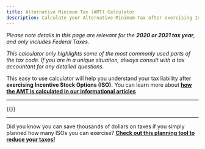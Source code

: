 ```yaml
---
title: Alternative Minimum Tax (AMT) Calculator
description: Calculate your Alternative Minimum Tax after exercising Incentive Stock Options (ISOs)
---
```

_Please note details in this page are relevant for the **2020 or 2021 tax year**, and only includes Federal Taxes._

 _This calculator only highlights some of the most commonly used parts of the tax code. If you are in a unique situation, always consult with a tax accountant for any detailed questions._

This easy to use calculator will help you understand your tax liability after **exercising Incentive Stock Options (ISO).** You can learn more about **[how the AMT is calculated in our informational articles](/learn_about_the_amt/)**

------------------

{{<amt-calculator >}}

------------------

Did you know you can save thousands of dollars on taxes if you simply planned how many ISOs you can exercise? **[Check out this planning tool to reduce your taxes!](/iso-exercise-planner)**
